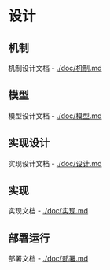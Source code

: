 # 设计


## 机制

机制设计文档 - [./doc/机制.md](./doc/机制.md)

## 模型
模型设计文档 - [./doc/模型.md](./doc/模型.md)


## 实现设计

实现设计文档 - [./doc/设计.md](./doc/设计.md)

## 实现

实现文档 - [./doc/实现.md](./doc/实现.md)

## 部署运行

部署文档 - [./doc/部署.md](./doc/部署.md)

